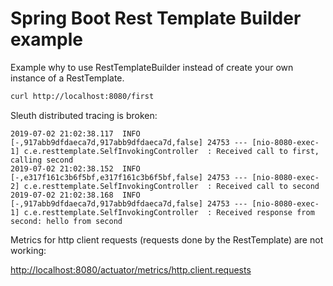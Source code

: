 # Spring Boot Rest Template Builder example

Example why to use RestTemplateBuilder instead of create your own instance of a RestTemplate.

```bash
curl http://localhost:8080/first
``` 

Sleuth distributed tracing is broken:

```
2019-07-02 21:02:38.117  INFO [-,917abb9dfdaeca7d,917abb9dfdaeca7d,false] 24753 --- [nio-8080-exec-1] c.e.resttemplate.SelfInvokingController  : Received call to first, calling second
2019-07-02 21:02:38.152  INFO [-,e317f161c3b6f5bf,e317f161c3b6f5bf,false] 24753 --- [nio-8080-exec-2] c.e.resttemplate.SelfInvokingController  : Received call to second
2019-07-02 21:02:38.168  INFO [-,917abb9dfdaeca7d,917abb9dfdaeca7d,false] 24753 --- [nio-8080-exec-1] c.e.resttemplate.SelfInvokingController  : Received response from second: hello from second
```


Metrics for http client requests (requests done by the RestTemplate) are not working:

[http://localhost:8080/actuator/metrics/http.client.requests](http://localhost:8080/actuator/metrics/http.client.requests)
